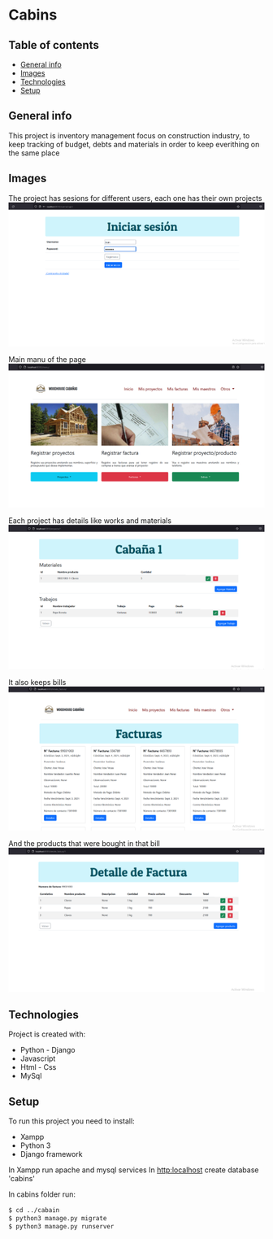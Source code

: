 # Cabins
  
## Table of contents
* [General info](#general-info)
* [Images](#images)
* [Technologies](#technologies)
* [Setup](#setup)

## General info
This project is inventory management focus on construction industry, to keep tracking of budget, debts and materials in order to keep everithing on the same place

## Images
The project has sesions for different users, each one has their own projects
![Sign in](./images/Captura-1.png)


Main manu of the page
![Main menu](./images/Captura-2.png)


Each project has details like works and materials
![Project detail](./images/Captura-3.png)

It also keeps bills
![Bill](./images/Captura-4.png)

And the products that were bought in that bill
![Main menu](./images/Captura-5.png)
	
## Technologies
Project is created with:
* Python - Django
* Javascript
* Html - Css
* MySql
	
## Setup
To run this project you need to install:
* Xampp
* Python 3
* Django framework

In Xampp run apache and mysql services
In [http:localhost](http://localhost/phpmyadmin/) create database 'cabins'
 
In cabins folder run:
```
$ cd ../cabain
$ python3 manage.py migrate
$ python3 manage.py runserver
```
  
 
